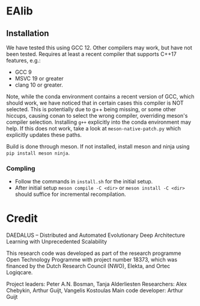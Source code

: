 # EAlib

## Installation

We have tested this using GCC 12. Other compilers may work, but have not been tested. 
Requires at least a recent compiler that supports C++17 features, e.g.:
* GCC 9
* MSVC 19 or greater
* clang 10 or greater.

Note, while the conda environment contains a recent version of GCC, which should work, we have noticed that in certain cases this compiler is NOT selected. This is potentially due to g++ being missing, or some other hiccups, causing conan to select the wrong compiler, overriding meson's compiler selection. Installing `g++` explicitly into the conda environment may help. If this does not work, take a look at `meson-native-patch.py` which explicitly updates these paths.

Build is done through meson. If not installed, install meson and ninja using `pip install meson ninja`.

### Compling
- Follow the commands in `install.sh` for the initial setup.
- After initial setup `meson compile -C <dir>` or `meson install -C <dir>` should suffice for incremental recompilation.

# Credit
 DAEDALUS – Distributed and Automated Evolutionary Deep Architecture Learning with Unprecedented Scalability

This research code was developed as part of the research programme Open Technology Programme with project number 18373, which was financed by the Dutch Research Council (NWO), Elekta, and Ortec Logiqcare.

Project leaders: Peter A.N. Bosman, Tanja Alderliesten
Researchers: Alex Chebykin, Arthur Guijt, Vangelis Kostoulas
Main code developer: Arthur Guijt
